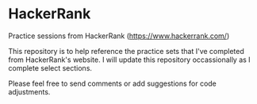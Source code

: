# HackerRank
Practice sessions from HackerRank (https://www.hackerrank.com/)

This repository is to help reference the practice sets that I've completed from HackerRank's website. I will update this repository occassionally as I complete select sections.

Please feel free to send comments or add suggestions for code adjustments.

